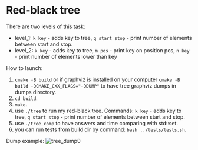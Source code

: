 # Red-black tree
There are two levels of this task:
* level_1: `k key` - adds key to tree, `q start stop` - print number of elements between start and stop.
* level_2: `k key` - adds key to tree, `m pos` - print key on position pos, `n key` - print number of elements lower than key

How to launch:
1. `cmake -B build` or if graphviz is installed on your computer `cmake -B build -DCMAKE_CXX_FLAGS="-DDUMP"` to have tree graphviz dumps in dumps directory.
2. `cd build`.
3. `make`.
4. use `./tree` to run my red-black tree. Commands: `k key` - adds key to tree, `q start stop` - print number of elements between start and stop.
5. use `./tree_comp` to have answers and time comparing with std::set.
6. you can run tests from build dir by command: `bash ../tests/tests.sh`.

Dump example:
![tree_dump0](https://github.com/esgalimov/tree/assets/74832034/0dfb8a07-c737-480f-9f13-330d07e3a543)
